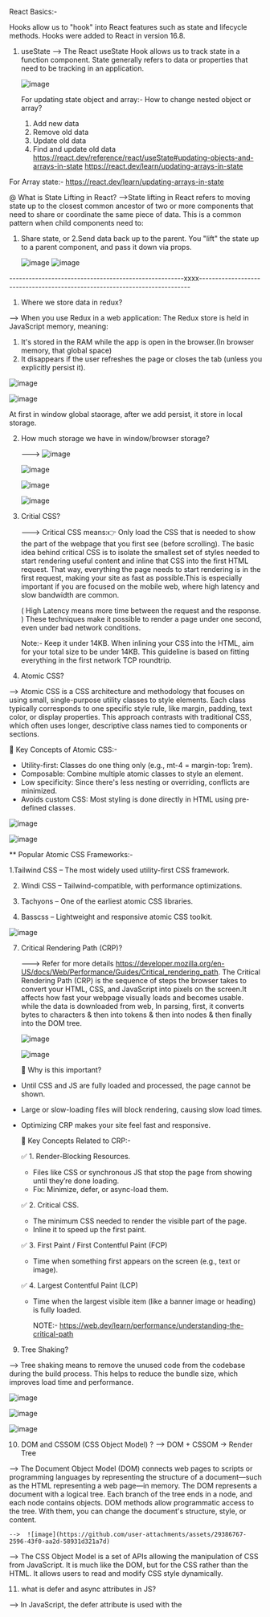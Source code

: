 React Basics:-

Hooks allow us to "hook" into React features such as state and lifecycle methods. Hooks were added to React in version 16.8.

1. useState
   --> The React useState Hook allows us to track state in a function component. State generally refers to data or properties that need to           be tracking in an application.

   ![image](https://github.com/user-attachments/assets/abaf4bb7-8c84-4b0a-bf32-2e96cc85d52f)

   For updating state object and array:-
   How to change nested object or array?
      1. Add new data
      2. Remove old data
      3. Update old data
      4. Find and update old data
   https://react.dev/reference/react/useState#updating-objects-and-arrays-in-state
   https://react.dev/learn/updating-arrays-in-state

For Array state:- https://react.dev/learn/updating-arrays-in-state

@ What is State Lifting in React?
-->State lifting in React refers to moving state up to the closest common ancestor of two or more components that need to share or coordinate the same piece of data. This is a common pattern when child components need to:
1. Share state, or
2.Send data back up to the parent. 
   You "lift" the state up to a parent component, and pass it down via props.

   ![image](https://github.com/user-attachments/assets/11283077-2586-4bad-9171-dd289f2fff67)
   ![image](https://github.com/user-attachments/assets/f9edae53-ebbf-4ad4-b9c1-576884d78dd2)

------------------------------------------------------xxxx---------------------------------------------------------------------------

1. Where we store data in redux?
   
  --> When you use Redux in a web application: The Redux store is held in JavaScript memory, meaning:
   1. It's stored in the RAM while the app is open in the browser.(In browser memory, that global space)
   2. It disappears if the user refreshes the page or closes the tab (unless you explicitly persist it).

   ![image](https://github.com/user-attachments/assets/579c1b7c-712c-442a-bcab-9979333ae66e)

   ![image](https://github.com/user-attachments/assets/5507e738-f372-4cea-9c13-18691df71bb3)

At first in window global staorage, after we add persist, it store in local storage.

2. How much storage we have in window/browser storage?

   ---> ![image](https://github.com/user-attachments/assets/c46869e2-d2d8-4fef-84d3-228a0aea72e7)

   ![image](https://github.com/user-attachments/assets/adf2381e-8d6b-4b3c-b3bb-60f678592297)

   ![image](https://github.com/user-attachments/assets/50bbe571-1818-40bf-b118-8903b5011f78)

   ![image](https://github.com/user-attachments/assets/b3722ce9-7c71-4617-9d17-43f3bd14b711)




4. Critial CSS?
   
   ---> Critical CSS means:👉 Only load the CSS that is needed to show the part of the webpage that you first see (before scrolling).
   The basic idea behind critical CSS is to isolate the smallest set of styles needed to start rendering useful content and inline that CSS into the first HTML request. That way, everything the page needs to start rendering is in the first request, making your site as fast as possible.This is especially important if you are focused on the mobile web, where high latency and slow bandwidth are common.

   ( High Latency means more time between the request and the response. )
   These techniques make it possible to render a page under one second, even under bad network conditions.

   Note:- Keep it under 14KB.
When inlining your CSS into the HTML, aim for your total size to be under 14KB. This guideline is based on fitting everything in the first network TCP roundtrip.


6. Atomic CSS?

--> Atomic CSS is a CSS architecture and methodology that focuses on using small, single-purpose utility classes to style elements. Each class typically corresponds to one specific style rule, like margin, padding, text color, or display properties. This approach contrasts with traditional CSS, which often uses longer, descriptive class names tied to components or sections.

🔹 Key Concepts of Atomic CSS:- 

   - Utility-first: Classes do one thing only (e.g., mt-4 = margin-top: 1rem).
   - Composable: Combine multiple atomic classes to style an element.
   - Low specificity: Since there's less nesting or overriding, conflicts are minimized.
   - Avoids custom CSS: Most styling is done directly in HTML using pre-defined classes.


![image](https://github.com/user-attachments/assets/bcd9da45-53b5-4534-bcb3-20223d437b94)

![image](https://github.com/user-attachments/assets/ee1b2fce-e34a-4a93-8560-346bcfd116e9)

** Popular Atomic CSS Frameworks:- 
 
   1.Tailwind CSS – The most widely used utility-first CSS framework.

   2. Windi CSS – Tailwind-compatible, with performance optimizations.

   3. Tachyons – One of the earliest atomic CSS libraries.

   4. Basscss – Lightweight and responsive atomic CSS toolkit.

   ![image](https://github.com/user-attachments/assets/e4f578a4-8d9e-4949-8a41-a9738a8e8c9d)




7. Critical Rendering Path (CRP)?

   ---> Refer for more details https://developer.mozilla.org/en-US/docs/Web/Performance/Guides/Critical_rendering_path.
   The Critical Rendering Path (CRP) is the sequence of steps the browser takes to convert your HTML, CSS, and JavaScript into pixels on     the screen.It affects how fast your webpage visually loads and becomes usable. while the data is downloaded from web, In parsing, first, it converts bytes to characters & then into tokens & then into nodes & then finally into the DOM tree. 

   ![image](https://github.com/user-attachments/assets/e58f5e7b-f6a2-4f83-be21-6374a2a80014)

   ![image](https://github.com/user-attachments/assets/dc8e6a63-4694-41f8-ac5a-df5cae817886)

   📌 Why is this important?
   
 - Until CSS and JS are fully loaded and processed, the page cannot be shown.
 - Large or slow-loading files will block rendering, causing slow load times.
 - Optimizing CRP makes your site feel fast and responsive.

   🧰 Key Concepts Related to CRP:-
   
   ✅ 1. Render-Blocking Resources.
   
      - Files like CSS or synchronous JS that stop the page from showing until they’re done loading.
      - Fix: Minimize, defer, or async-load them.
        
   ✅ 2. Critical CSS.
   
      - The minimum CSS needed to render the visible part of the page.
      - Inline it to speed up the first paint.
   
   ✅ 3. First Paint / First Contentful Paint (FCP)
   
      - Time when something first appears on the screen (e.g., text or image).

   ✅ 4. Largest Contentful Paint (LCP)
   
      - Time when the largest visible item (like a banner image or heading) is fully loaded.
  
        NOTE:- https://web.dev/learn/performance/understanding-the-critical-path




         
   
9. Tree Shaking?

--> Tree shaking means to remove the unused code from the codebase during the build process. This helps to reduce the bundle size, which improves load time and performance.

![image](https://github.com/user-attachments/assets/668794c9-e643-47b8-a4e8-f9a0f68f1f60)

![image](https://github.com/user-attachments/assets/33daa358-3dba-4d89-abe9-45057cee7b4f)

![image](https://github.com/user-attachments/assets/bf92bec1-3b60-40c2-b9be-4e558ca34de1)




10. DOM and CSSOM (CSS Object Model) ? -->  DOM + CSSOM → Render Tree

   --> The Document Object Model (DOM) connects web pages to scripts or programming languages by representing the structure of a document—such as the HTML representing a web page—in memory. The DOM represents a document with a logical tree. Each branch of the tree ends in a node, and each node contains objects. DOM methods allow programmatic access to the tree. With them, you can change the document's structure, style, or content.

    -->  ![image](https://github.com/user-attachments/assets/29386767-2596-43f0-aa2d-58931d321a7d)

   --> The CSS Object Model is a set of APIs allowing the manipulation of CSS from JavaScript. It is much like the DOM, but for the CSS rather than the HTML. It allows users to read and modify CSS style dynamically.


11. what is defer and async attributes in JS?

--> In JavaScript, the defer attribute is used with the <script> tag in HTML. It tells the browser to download the script in the background while continuing to parse the HTML, and then execute the script only after the HTML document has been fully parsed.

![image](https://github.com/user-attachments/assets/70bc0cdb-606b-4022-9d52-c2786ca539e6)

![image](https://github.com/user-attachments/assets/c7dff9d8-eca3-431f-9a80-e50970c5f70c)

---> In React, you typically don’t need to use defer manually because:

   1. React applications are usually built with bundlers like Webpack, Vite, or Create React App, which automatically optimize the script loading.
      
   2. The final bundled JavaScript file is usually already injected with the defer attribute by tools like index.html generated by CRA or Vite.

---> The async attribute is used in JavaScript to load and execute external scripts asynchronously, meaning the browser can download and execute the script as soon as it’s ready, without waiting for the HTML parsing to finish.

![image](https://github.com/user-attachments/assets/c507d898-612f-48ec-888b-b276cc585e0e)

![image](https://github.com/user-attachments/assets/ad1f7a42-a203-4c0f-92e6-ae7eb0952bd1)

![image](https://github.com/user-attachments/assets/deb9b803-03ca-4000-bb03-7b215ac63336)

📌 When to Use async
   Use async when:

   1. The script is independent and doesn’t rely on the DOM or other scripts.Example: analytics, ads, or trackers.

🚫 When not to use async
   Avoid async if:

   1. Your script depends on DOM elements being available.

   2. The script depends on another script's output.

📜 What Happens by Default with <script src="...">

![image](https://github.com/user-attachments/assets/5601fac6-b188-47ad-b571-df7db9f1af3a)

![image](https://github.com/user-attachments/assets/04319cbe-c82a-4579-9e20-cc1124f118cb)

NOTE:- there are more such attribute as module and async module.

![image](https://github.com/user-attachments/assets/55f91f82-e9ac-4044-a547-95866adcce81)

12. what is HTML parsing? JS parsing?

--> HTML parsing is the process the browser uses to read and understand the HTML code, converting it into a structured format the browser can display — called the DOM (Document Object Model).

🔄 Parsing Process Step-by-Step:-

1. HTML Download Begins. The browser starts reading the HTML file from top to bottom.

2. Tokenization - The HTML text is broken into tokens (like tags, attributes, and content).

3.Tree Construction - These tokens are used to build the DOM Tree, which is a live representation of the page structure in memory.

4. Handling Other Resources While parsing HTML, the browser might:

 - Request CSS, images, and fonts

`- Encounter JavaScript and pause parsing (unless defer or async is used)

5.Render - Once the DOM and CSSOM (for styles) are ready, the browser renders the page on the screen

   ![image](https://github.com/user-attachments/assets/8bd424fc-4120-447a-933b-28898addc3cd)


2.Optmization in react app?-> lazy load amd more?

--> 🔁 1. Memoization - Memoization is a performance optimization that stores the result of expensive function calls and returns the cached result when the same inputs occur again.

React Tools:

1. React.memo(): Higher Order Component that prevents re-renders if props haven’t changed.

2. useMemo(): Hook to memoize values.

3. useCallback(): Hook to memoize functions.

🔁 2. Code Splitting ->  Use React.lazy() and Suspense to load components only when they are needed.

🧭 3. Virtualization -> Rendering only the visible portion of long lists or tables, instead of the whole list.
  Virtualization in React refers to a performance optimization technique that improves the rendering efficiency of large lists or grids 
  by only rendering items that are currently visible in the viewport (plus a small buffer), rather than rendering the entire dataset.
  Tools:- react-window, react-virtualized.

  🧰 4. Efficient State Management --> Local State: Best for UI state that's only relevant to one component. Global State: For app-wide data. Use libraries carefully. eg :- Zustand, Recoil, or Redux Toolkit with useSelector().

  📦 6. Bundle Optimization --> Reducing the size of your final JavaScript bundle.
    
Techniques:-
   1. Tree Shaking: Remove unused code (ensure you're using ES Modules).

   3. Minification: Using Terser, UglifyJS.

   2. Compression: Serve assets via Brotli or Gzip.

   3. Analysis: Use webpack-bundle-analyzer to inspect what’s in your bundle.

🖼️ 7. Image Optimization:-

-> Techniques:

1. Use modern formats: WebP, AVIF

2. Lazy load images with loading="lazy"

3. Use responsive images with srcSet

4. Compress images with tools like ImageOptim or Squoosh

 🌍 9. Debouncing and Throttling --> When to Use: Handling user input (search, scroll, resize) that triggers frequent updates.

   -> Techniques:-
   
1. Debounce: Wait until user stops typing before triggering an action.

2. Throttle: Trigger an action at most once in a given time period.

Tools: lodash.debounce, lodash.throttle.







@ why we should not use MUI? How to optimize?


@1. how should be the folder structure of app?
Design Pattern?

--> ![image](https://github.com/user-attachments/assets/3ed347fc-5faa-408e-a1ed-a615d978af04)

![image](https://github.com/user-attachments/assets/643e73ba-a69c-4c36-a57b-2ff00b15834f)

![image](https://github.com/user-attachments/assets/d32c3e55-aa5e-4b48-9d42-bedcebaeaf20)





3. Pasing data from child to parrent
button in parent component, when clicks call function in child component. Data to be shown in parent component?
4. what is Visual Formatting Model, it happens during layout formation in CRP?

SEACRH for the photos of question by Prabhat?

@ what is different btw utility function Vs hooks?

@ How useEffect work behind the seen? make using js?

@ Web hooks?

--> Webhooks are a way for one application to send real-time data to another application automatically when a specific event occurs. Think of them as automated messages or notifications triggered by events. A webhook is an HTTP callback that sends data to a specified URL when a certain event happens.


@ Difference web hook and web socket?

@ Difference between redux and context api in term of memory and update?

--> ![image](https://github.com/user-attachments/assets/1fad2f45-279e-447d-a711-9b33bb3bba9f)

![image](https://github.com/user-attachments/assets/b1cf76b0-623e-42af-b647-10ad0a23bdd0)

![image](https://github.com/user-attachments/assets/db6432fb-bee7-432e-bb09-48478cbfe51d)

![image](https://github.com/user-attachments/assets/38cbc162-41b9-4af2-9aed-307b988c8f89)

![image](https://github.com/user-attachments/assets/a66cdacb-c6bc-4544-9096-38c90d3ab211)






@ when to use useState and useReducer?

@ redux is the combination of useState, useReducer and content api?

@ what redux middleware do?

@What is Server Components in react?

--> Server component are the new way to build modern web app by allowing the component to run on the server, instead of in the browser(Client). So, it increase the performance of the applciation, smaller client-side bundles and improved user experience.

![image](https://github.com/user-attachments/assets/473b320d-983c-4b7e-ace9-68cecaf6f5c0)

![image](https://github.com/user-attachments/assets/56ca310b-b0bc-43b5-81bc-e308a497c305)






   

